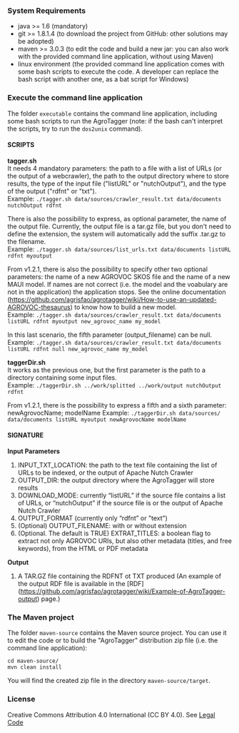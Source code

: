### System Requirements

- java >= 1.6 (mandatory)
- git >= 1.8.1.4 (to download the project from GitHub: other solutions may be adopted)
- maven >= 3.0.3 (to edit the code and build a new jar: you can also work with the provided command line application, without using Maven)
- linux environment (the provided command line application comes with some bash scripts to execute the code. A developer can replace the bash script with another one, as a bat script for Windows)

### Execute the command line application

The folder `executable` contains the command line application, including some bash scripts to run the AgroTagger (note: if the bash can't interpret the scripts, try to run the `dos2unix` command). 

#### SCRIPTS  

**tagger.sh**  
It needs 4 mandatory parameters: the path to a file with a list of URLs (or the output of a webcrawler), the path to the output directory where to store results, the type of the input file ("listURL" or "nutchOutput"), and the type of the output ("rdfnt" or "txt").  
Example: ``./tagger.sh data/sources/crawler_result.txt data/documents nutchOutput rdfnt``  
  
There is also the possibility to express, as optional parameter, the name of the output file. Currently, the output file is a tar.gz file, but you don't need to define the extension, the system will automatically add the suffix .tar.gz to the filename.  
Example: ``./tagger.sh data/sources/list_urls.txt data/documents listURL rdfnt myoutput``  
  
From v1.2.1, there is also the possibility to specify other two optional parameters: the name of a new AGROVOC SKOS file and the name of a new MAUI model. If names are not correct (i.e. the model and the voabulary are not in the application) the application stops. See the online documentation (https://github.com/agrisfao/agrotagger/wiki/How-to-use-an-updated-AGROVOC-thesaurus) to know how to build a new model.  
Example: ``./tagger.sh data/sources/crawler_result.txt data/documents listURL rdfnt myoutput new_agrovoc_name my_model``  
  
In this last scenario, the fifth parameter (output_filename) can be null.  
Example: ``./tagger.sh data/sources/crawler_result.txt data/documents listURL rdfnt null new_agrovoc_name my_model``

**taggerDir.sh**  
It works as the previous one, but the first parameter is the path to a directory containing some input files.  
Example: ``./taggerDir.sh ../work/splitted ../work/output nutchOutput rdfnt``  
  
From v1.2.1, there is the possibility to express a fifth and a sixth parameter: newAgrovocName; modelName
Example: ``./taggerDir.sh data/sources/ data/documents listURL myoutput newAgrovocName modelName``

#### SIGNATURE  
  
**Input Parameters**  
  
1. INPUT_TXT_LOCATION: the path to the text file containing the list of URLs to be indexed, or the output of Apache Nutch Crawler
2. OUTPUT_DIR: the output directory where the AgroTagger will store results
3. DOWNLOAD_MODE: currently “listURL” if the source file contains a list of URLs, or “nutchOutput” if the source file is or the output of Apache Nutch Crawler
4. OUTPUT_FORMAT (currently only “rdfnt” or "text")
5. (Optional) OUTPUT_FILENAME: with or without extension
6. (Optional. The default is TRUE) EXTRAT_TITLES: a boolean flag to extract not only AGROVOC URIs, but also other metadata (titles, and free keywords), from the HTML or PDF metadata
  
**Output**  
  
1. A TAR.GZ file containing the RDFNT ot TXT produced (An example of the output RDF file is available in the [RDF] (https://github.com/agrisfao/agrotagger/wiki/Example-of-AgroTagger-output) page.)

### The Maven project

The folder `maven-source` contains the Maven source project. You can use it to edit the code or to build the "AgroTagger" distribution zip file (i.e. the command line application):

`cd maven-source/`   
`mvn clean install`  

You will find the created zip file in the directory `maven-source/target`. 

### License

Creative Commons Attribution 4.0 International (CC BY 4.0). See [Legal Code](http://creativecommons.org/licenses/by/4.0/legalcode)
